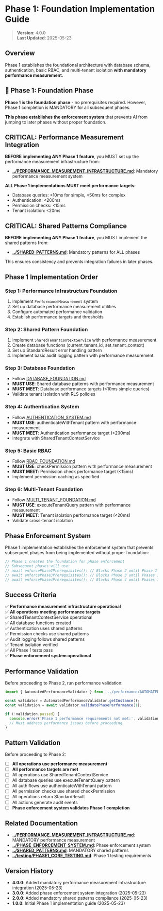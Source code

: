 
# Phase 1: Foundation Implementation Guide

> **Version**: 4.0.0  
> **Last Updated**: 2025-05-23

## Overview

Phase 1 establishes the foundational architecture with database schema, authentication, basic RBAC, and multi-tenant isolation **with mandatory performance measurement**.

## 🚀 Phase 1: Foundation Phase

**Phase 1 is the foundation phase** - no prerequisites required. However, Phase 1 completion is MANDATORY for all subsequent phases.

**This phase establishes the enforcement system** that prevents AI from jumping to later phases without proper foundation.

## CRITICAL: Performance Measurement Integration

**BEFORE implementing ANY Phase 1 feature**, you MUST set up the performance measurement infrastructure from:
- **[../PERFORMANCE_MEASUREMENT_INFRASTRUCTURE.md](../PERFORMANCE_MEASUREMENT_INFRASTRUCTURE.md)**: Mandatory performance measurement system

**ALL Phase 1 implementations MUST meet performance targets**:
- Database queries: <10ms for simple, <50ms for complex
- Authentication: <200ms
- Permission checks: <15ms
- Tenant isolation: <20ms

## CRITICAL: Shared Patterns Compliance

**BEFORE implementing ANY Phase 1 feature**, you MUST implement the shared patterns from:
- **[../SHARED_PATTERNS.md](../SHARED_PATTERNS.md)**: Mandatory patterns for ALL phases

This ensures consistency and prevents integration failures in later phases.

## Phase 1 Implementation Order

### Step 1: Performance Infrastructure Foundation
1. Implement `PerformanceMeasurement` system
2. Set up database performance measurement utilities
3. Configure automated performance validation
4. Establish performance targets and thresholds

### Step 2: Shared Pattern Foundation
1. Implement `SharedTenantContextService` with performance measurement
2. Create database functions (current_tenant_id, set_tenant_context)
3. Set up StandardResult<T> error handling pattern
4. Implement basic audit logging pattern with performance measurement

### Step 3: Database Foundation
- Follow [DATABASE_FOUNDATION.md](DATABASE_FOUNDATION.md)
- **MUST USE**: Shared database patterns with performance measurement
- **MUST MEET**: Database performance targets (<10ms simple queries)
- Validate tenant isolation with RLS policies

### Step 4: Authentication System
- Follow [AUTHENTICATION_SYSTEM.md](AUTHENTICATION_SYSTEM.md)
- **MUST USE**: authenticateWithTenant pattern with performance measurement
- **MUST MEET**: Authentication performance target (<200ms)
- Integrate with SharedTenantContextService

### Step 5: Basic RBAC
- Follow [RBAC_FOUNDATION.md](RBAC_FOUNDATION.md)
- **MUST USE**: checkPermission pattern with performance measurement
- **MUST MEET**: Permission check performance target (<15ms)
- Implement permission caching as specified

### Step 6: Multi-Tenant Foundation
- Follow [MULTI_TENANT_FOUNDATION.md](MULTI_TENANT_FOUNDATION.md)
- **MUST USE**: executeTenantQuery pattern with performance measurement
- **MUST MEET**: Tenant isolation performance target (<20ms)
- Validate cross-tenant isolation

## Phase Enforcement System

Phase 1 implementation establishes the enforcement system that prevents subsequent phases from being implemented without proper foundation:

```typescript
// Phase 1 creates the foundation for phase enforcement
// Subsequent phases will use:
// await enforcePhase2Prerequisites(); // Blocks Phase 2 until Phase 1 complete
// await enforcePhase3Prerequisites(); // Blocks Phase 3 until Phases 1-2 complete
// await enforcePhase4Prerequisites(); // Blocks Phase 4 until Phases 1-3 complete
```

## Success Criteria

✅ **Performance measurement infrastructure operational**  
✅ **All operations meeting performance targets**  
✅ SharedTenantContextService operational  
✅ All database functions created  
✅ Authentication uses shared patterns  
✅ Permission checks use shared patterns  
✅ Audit logging follows shared patterns  
✅ Tenant isolation verified  
✅ All Phase 1 tests pass  
✅ **Phase enforcement system operational**

## Performance Validation

Before proceeding to Phase 2, run performance validation:

```typescript
import { AutomatedPerformanceValidator } from '../performance/AUTOMATED_PERFORMANCE_VALIDATION';

const validator = AutomatedPerformanceValidator.getInstance();
const validation = await validator.validatePhasePerformance(1);

if (!validation.passed) {
  console.error('Phase 1 performance requirements not met:', validation.recommendations);
  // Must address performance issues before proceeding
}
```

## Pattern Validation

Before proceeding to Phase 2:
- [ ] **All operations use performance measurement**
- [ ] **All performance targets are met**
- [ ] All operations use SharedTenantContextService
- [ ] All database queries use executeTenantQuery pattern
- [ ] All auth flows use authenticateWithTenant pattern
- [ ] All permission checks use shared checkPermission
- [ ] All operations return StandardResult<T>
- [ ] All actions generate audit events
- [ ] **Phase enforcement system validates Phase 1 completion**

## Related Documentation

- **[../PERFORMANCE_MEASUREMENT_INFRASTRUCTURE.md](../PERFORMANCE_MEASUREMENT_INFRASTRUCTURE.md)**: MANDATORY performance measurement
- **[../PHASE_ENFORCEMENT_SYSTEM.md](../PHASE_ENFORCEMENT_SYSTEM.md)**: Phase enforcement system
- **[../SHARED_PATTERNS.md](../SHARED_PATTERNS.md)**: MANDATORY shared patterns
- **[../testing/PHASE1_CORE_TESTING.md](../testing/PHASE1_CORE_TESTING.md)**: Phase 1 testing requirements

## Version History

- **4.0.0**: Added mandatory performance measurement infrastructure integration (2025-05-23)
- **3.0.0**: Added phase enforcement system integration (2025-05-23)
- **2.0.0**: Added mandatory shared patterns compliance (2025-05-23)
- **1.0.0**: Initial Phase 1 implementation guide (2025-05-23)
